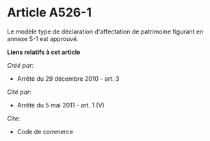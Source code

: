 # Article A526-1

Le modèle type de déclaration d'affectation de patrimoine figurant en annexe 5-1 est approuvé.

**Liens relatifs à cet article**

_Créé par_:

  - Arrêté du 29 décembre 2010 - art. 3

_Cité par_:

  - Arrêté du 5 mai 2011 - art. 1 (V)

_Cite_:

  - Code de commerce
